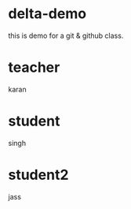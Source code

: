 # delta-demo
this is demo for a git &amp; github class.

# teacher
karan

# student
singh
# student2
jass